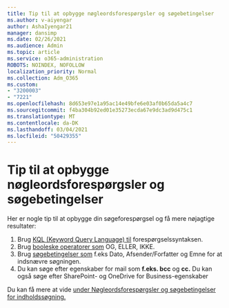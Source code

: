 ```yaml
---
title: Tip til at opbygge nøgleordsforespørgsler og søgebetingelser
ms.author: v-aiyengar
author: AshaIyengar21
manager: dansimp
ms.date: 02/26/2021
ms.audience: Admin
ms.topic: article
ms.service: o365-administration
ROBOTS: NOINDEX, NOFOLLOW
localization_priority: Normal
ms.collection: Adm_O365
ms.custom:
- "3200003"
- "7221"
ms.openlocfilehash: 8d653e97e1a95ac14e49bfe6e03af0b65da5a4c7
ms.sourcegitcommit: f4ba304b92ed01e35273ecda67e9dc3ad9d475c1
ms.translationtype: MT
ms.contentlocale: da-DK
ms.lasthandoff: 03/04/2021
ms.locfileid: "50429355"
---
```

# <a name="tips-for-building-keyword-queries-and-search-conditions"></a>Tip til at opbygge nøgleordsforespørgsler og søgebetingelser

Her er nogle tip til at opbygge din søgeforespørgsel og få mere nøjagtige resultater:

1. Brug [KQL (Keyword Query Language) til](https://go.microsoft.com/fwlink/?linkid=2101591) forespørgselssyntaksen.
1. Brug [booleske operatorer som](https://go.microsoft.com/fwlink/?linkid=2101592) OG, ELLER, IKKE.
1. Brug [søgebetingelser som](https://go.microsoft.com/fwlink/?linkid=2102410) f.eks Dato, Afsender/Forfatter og Emne for at indsnævre søgningen.
1. Du kan søge efter egenskaber for mail som **f.eks. bcc** og **cc.** Du kan også søge efter SharePoint- og OneDrive for Business-egenskaber

Du kan få mere at vide [under Nøgleordsforespørgsler og søgebetingelser for indholdssøgning.](https://go.microsoft.com/fwlink/?linkid=2102411)
